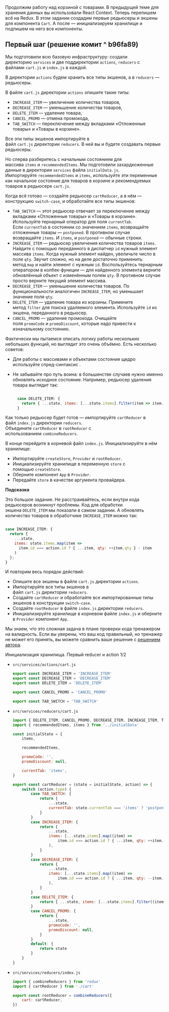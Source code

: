 Продолжим работу над корзиной с товарами. В предыдущей теме для хранения данных вы использовали React Context. Теперь перепишем всё на Redux. В этом задании создадим первые редьюсеры и экшены для компонента `Cart`. А после — инициализируем хранилище и подпишем на него все компоненты.

## Первый шаг (решение комит ^ b96fa89)

Мы подготовили всю базовую инфраструктуру: создали директорию `services` и две поддиректории `actions`, `reducers` с файлами `cart.js` и `index.js` в каждой.

В директории `actions` будем хранить все типы экшенов, а в `reducers` — редьюсеры.

В файле `cart.js` директории `actions` опишите такие типы:

-   `INCREASE_ITEM` — увеличение количества товаров,
-   `DECREASE_ITEM` — уменьшение количества товаров,
-   `DELETE_ITEM` — удаление товара,
-   `CANCEL_PROMO` — отмена промокода,
-   `TAB_SWITCH` — переключение между вкладками «Отложенные товары» и «Товары в корзине».

Все эти типы экшенов импортируйте в файл `cart.js` директории `reducers`. В ней вы и будете создавать первые редьюсеры.

Но сперва разберитесь с начальным состоянием для массива `items` и `recommendedItems`. Мы подготовили захардкоженные данные в директории `services` файла `initialData.js`. Импортируйте `recommendedItems` и `items`, используйте эти переменные как начальное состояние для товаров в корзине и рекомендуемых товаров в редьюсере `cart.js`.

Когда всё готово — создайте редьюсер `cartReducer`, а в нём — конструкцию `switch-case`, и обработайте все типы экшенов:

-   `TAB_SWITCH` — этот редьюсер отвечает за переключение между вкладками «Отложенные товары» и «Товары в корзине». Используйте тернарный оператор для поля `currentTab`. Если `currentTab` в состоянии со значением `items`, возвращайте отложенные товары — `postponed`. В противном случае возвращайте `items`. И `items`, и `postponed` — обычные строки.
-   `INCREASE_ITEM` — редьюсер увеличения количества товаров `items`. Найдите с помощью переданного в диспатчер `id` нужный элемент массива `items`. Когда нужный элемент найден, увеличьте число в поле `qty`. Звучит сложно, но на деле достаточно применить метод `map` и найти элемент с нужным `id`. Воспользуйтесь тернарным оператором в колбек-функции — для найденного элемента верните обновлённый объект с изменённым полем `qty`. В противном случае просто верните текущий элемент массива.
-   `DECREASE_ITEM` — уменьшение количества товаров. По функциональности аналогичен `INCREASE_ITEM`, но уменьшает значение поля `qty`.
-   `DELETE_ITEM` — удаление товара из корзины. Примените метод `filter` для поиска удаляемого элемента. Используйте `id` из экшена, переданного в редьюсер.
-   `CANCEL_PROMO` — удаление промокода. Очищайте поля `promoCode` и `promoDiscount`, которые надо привести к изначальному состоянию.

Фактически мы пытаемся описать логику работы нескольких небольших функций, но выглядит это очень объёмно. Есть несколько советов:

-   Для работы с массивами и объектами состояния щедро используйте спред-синтаксис .
-   Не забывайте про путь воина: в большинстве случаев нужно именно обновлять исходное состояние. Например, редьюсер удаления товара выглядит так:

    ```jsx

      case DELETE_ITEM: {
        return { ...state, items: [...state.items].filter(item => item.id !== action.id) };
      }

    ```

Как только редьюсер будет готов — импортируйте `cartReducer` в файл `index.js` директории `reducers`. Объедините `cartReducer` в `rootReducer` с использованием `combineReducers`.

В конце перейдите в корневой файл `index.js`. Инициализируйте в нём хранилище:

-   Импортируйте `createStore`, `Provider` и `rootReducer`.
-   Инициализируйте хранилище в переменную `store` с помощью `createStore`.
-   Оберните компонент `App` в `Provider`.
-   Передайте `store` в качестве аргумента провайдера.

**Подсказка**

Это большое задание. Не расстраивайтесь, если внутри кода редьюсеров возникнут проблемы. Код для обработки экшена `DELETE_ITEM` мы показали в самом задании. А обновлять количество товаров в обработчике `INCREASE_ITEM` можно так:

```jsx

case INCREASE_ITEM: {
  return {
    ...state,
    items: state.items.map(item =>
      item.id === action.id ? { ...item, qty: ++item.qty } : item
    )
  };
}

```

И повторим весь порядок действий:

-   Опишите все экшены в файле `cart.js` директории `actions`.
-   Импортируйте все типы экшенов в файл `cart.js` директории `reducers`.
-   Создайте `cartReducer` и обработайте все импортированные типы экшенов в конструкции `switch-case`.
-   Создайте `rootReducer` в файле `index.js` директории `reducers`.
-   Инициализируйте хранилище в корневом файле `index.js` и оберните в `Provider` компонент `App`.

Мы знаем, что это сложная задача в плане проверки кода тренажером на валидность. Если вы уверены, что ваш код правильный, но тренажер не может его принять, вы можете сравнить ваше решение с [решением автора](https://www.notion.so/0a3e69fa91774c63bea4d0c2fe29cd35).

Инициализация хранилища. Первый reducer и action 1/2

-   `src/services/actions/cart.js`

    ```jsx
    export const INCREASE_ITEM = 'INCREASE_ITEM'
    export const DECREASE_ITEM = 'DECREASE_ITEM'
    export const DELETE_ITEM = 'DELETE_ITEM'

    export const CANCEL_PROMO = 'CANCEL_PROMO'

    export const TAB_SWITCH = 'TAB_SWITCH'
    ```

-   `src/services/reducers/cart.js`

    ```jsx
    import { DELETE_ITEM, CANCEL_PROMO, DECREASE_ITEM, INCREASE_ITEM, TAB_SWITCH } from '../actions/cart'
    import { recommendedItems, items } from '../initialData'

    const initialState = {
        items,

        recommendedItems,

        promoCode: '',
        promoDiscount: null,

        currentTab: 'items',
    }

    export const cartReducer = (state = initialState, action) => {
        switch (action.type) {
            case TAB_SWITCH: {
                return {
                    ...state,
                    currentTab: state.currentTab === 'items' ? 'postponed' : 'items',
                }
            }
            case INCREASE_ITEM: {
                return {
                    ...state,
                    items: [...state.items].map((item) =>
                        item.id === action.id ? { ...item, qty: ++item.qty } : item
                    ),
                }
            }
            case DECREASE_ITEM: {
                return {
                    ...state,
                    items: [...state.items].map((item) =>
                        item.id === action.id ? { ...item, qty: --item.qty } : item
                    ),
                }
            }
            case DELETE_ITEM: {
                return { ...state, items: [...state.items].filter((item) => item.id !== action.id) }
            }
            case CANCEL_PROMO: {
                return {
                    ...state,
                    promoCode: '',
                    promoDiscount: null,
                }
            }
            default: {
                return state
            }
        }
    }
    ```

-   `src/services/reducers/index.js`

    ```jsx
    import { combineReducers } from 'redux'
    import { cartReducer } from './cart'

    export const rootReducer = combineReducers({
        cart: cartReducer,
    })
    ```
